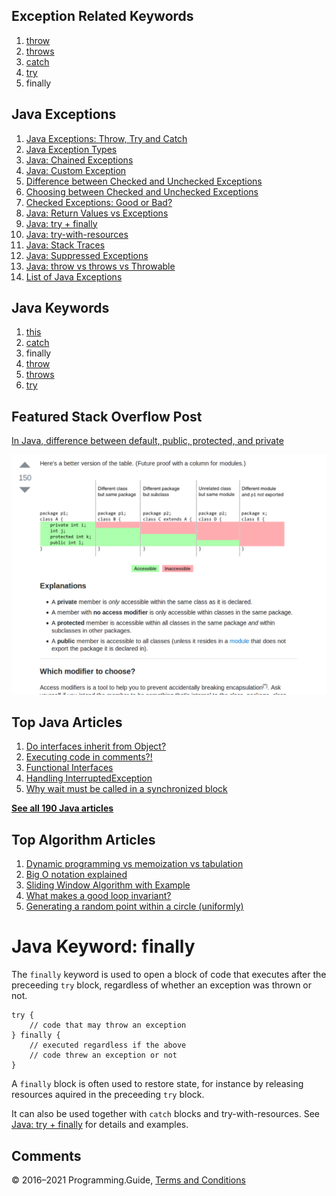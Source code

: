 



## Exception Related Keywords

1.  [throw](throw.html)
2.  [throws](throws.html)
3.  [catch](catch.html)
4.  [try](try.html)
5.  finally

## Java Exceptions

1.  [Java Exceptions: Throw, Try and Catch](exceptions-throw-try-catch.html)
2.  [Java Exception Types](exception-types.html)
3.  [Java: Chained Exceptions](chained-exceptions.html)
4.  [Java: Custom Exception](custom-exception.html)
5.  [Difference between Checked and Unchecked Exceptions](difference-between-checked-and-unchecked-exceptions.html)
6.  [Choosing between Checked and Unchecked Exceptions](choosing-between-checked-and-unchecked-exceptions.html)
7.  [Checked Exceptions: Good or Bad?](checked-exceptions-good-or-bad.html)
8.  [Java: Return Values vs Exceptions](return-values-vs-exceptions.html)
9.  [Java: try + finally](try-finally.html)
10. [Java: try-with-resources](try-with-resources.html)
11. [Java: Stack Traces](stack-trace.html)
12. [Java: Suppressed Exceptions](suppressed-exceptions.html)
13. [Java: throw vs throws vs Throwable](throw-vs-throws-vs-throwable.html)
14. [List of Java Exceptions](list-of-java-exceptions.html)

## Java Keywords

1.  [this](this.html)
2.  [catch](catch.html)
3.  finally
4.  [throw](throw.html)
5.  [throws](throws.html)
6.  [try](try.html)

## Featured Stack Overflow Post

[In Java, difference between default, public, protected, and private](https://stackoverflow.com/a/33627846/276052)

[<img src="../images/so-featured-33627846.png" alt="StackOverflow screenshot thumbnail" class="screenshot" />](https://stackoverflow.com/a/33627846/276052)



## Top Java Articles

1.  [Do interfaces inherit from Object?](do-interfaces-inherit-from-object.html)
2.  [Executing code in comments?!](executing-code-in-comments.html)
3.  [Functional Interfaces](functional-interfaces.html)
4.  [Handling InterruptedException](handling-interrupted-exceptions.html)
5.  [Why wait must be called in a synchronized block](why-wait-must-be-in-synchronized.html)

[**See all 190 Java articles**](index.html)

## Top Algorithm Articles

1.  [Dynamic programming vs memoization vs tabulation](../dynamic-programming-vs-memoization-vs-tabulation.html)
2.  [Big O notation explained](../big-o-notation-explained.html)
3.  [Sliding Window Algorithm with Example](../sliding-window-example.html)
4.  [What makes a good loop invariant?](../what-makes-a-good-loop-invariant.html)
5.  [Generating a random point within a circle (uniformly)](../random-point-within-circle.html)

# Java Keyword: finally

The `finally` keyword is used to open a block of code that executes after the preceeding `try` block, regardless of whether an exception was thrown or not.

    try {
        // code that may throw an exception
    } finally {
        // executed regardless if the above
        // code threw an exception or not
    }

A `finally` block is often used to restore state, for instance by releasing resources aquired in the preceeding `try` block.

It can also be used together with `catch` blocks and try-with-resources. See [Java: try + finally](try-finally.html) for details and examples.

## Comments



© 2016–2021 Programming.Guide, [Terms and Conditions](../terms-and-conditions.html)
